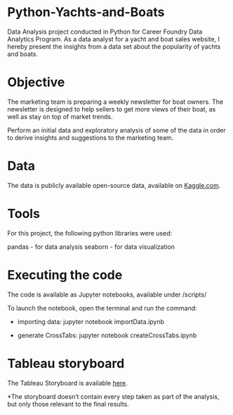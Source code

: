 # Python-Yachts-and-Boats

Data Analysis project conducted in Python for Career Foundry Data Analytics Program.
As a data analyst for a yacht and boat sales website, I hereby present the insights from a data set about the popularity of yachts and boats.


# Objective

The marketing team is preparing a weekly newsletter for boat owners. The newsletter is designed to help sellers to get more views of their boat, as well as stay on top of market trends. 

Perform an initial data and exploratory analysis of some of the data in order to derive insights and suggestions to the marketing team.

# Data
The data is publicly available open-source data, available on [Kaggle.com](https://www.kaggle.com/datasets/karthikbhandary2/boat-sales?resource=download).

# Tools
For this project, the following python libraries were used:

pandas - for data analysis
seaborn - for data visualization


# Executing the code
The code is available as Jupyter notebooks, available under /scripts/

To launch the notebook, open the terminal and run the command:

- importing data: jupyter notebook importData.ipynb

- generate CrossTabs: jupyter notebook createCrossTabs.ipynb

# Tableau storyboard

The Tableau Storyboard is available [here](https://public.tableau.com/app/profile/cristiane.s./viz/CareerFoundry-Task6_7-PopularityofYachtsandBoats/ResultsRecommendations).

*The storyboard doesn’t contain every step taken as part of the analysis, but only those relevant to the final results.
